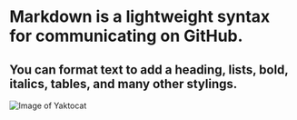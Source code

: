 # Markdown is a lightweight syntax for communicating on GitHub. 
## You can format text to add a heading, lists, bold, italics, tables, and many other stylings.
![Image of Yaktocat](https://octodex.github.com/images/yaktocat.png)
